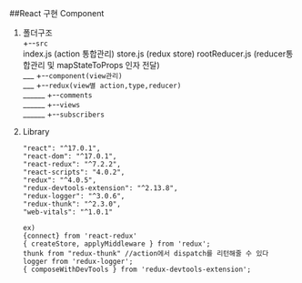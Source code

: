 ##React 구현 Component
1. 폴더구조  
+--```src```  
   index.js  (action 통합관리)
   store.js  (redux store)
   rootReducer.js (reducer통합관리 및 mapStateToProps 인자 전달)  
___   +--```component(view관리)```  
___   +--```redux(view별 action,type,reducer)```  
______   +--```comments```  
______   +--```views```  
______   +--```subscribers```  
   
2. Library   
   ~~~
   "react": "^17.0.1",
   "react-dom": "^17.0.1",
   "react-redux": "^7.2.2",
   "react-scripts": "4.0.2",
   "redux": "^4.0.5",
   "redux-devtools-extension": "^2.13.8",
   "redux-logger": "^3.0.6",
   "redux-thunk": "^2.3.0",
   "web-vitals": "^1.0.1"
   
   ex)
   {connect} from 'react-redux'
   { createStore, applyMiddleware } from 'redux';
   thunk from "redux-thunk" //action에서 dispatch를 리턴해줄 수 있다
   logger from 'redux-logger';
   { composeWithDevTools } from 'redux-devtools-extension';
   ~~~

   
    
   
   
    